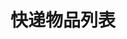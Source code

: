 # 快递物品列表

<!-- 本项目通过最新版 [Angular CLI](https://github.com/angular/angular-cli) version 1.2.1 创建。

项目目标
- 提供**LazyLoad**机制，匹配最新版本Angular的初始化项目包
- 提供**SSR服务端渲染**、SPA静态打包两种运行模式
- **提高首页加载效率**，将模块分组打包

SSR模式注意
- 不可以使用直接操作DOM的第三方组件
    - 可考虑使用iframe引入相关页面
- 动态效果可用官方提供的Animations动画库
    - import { NoopAnimationsModule } from '@angular/animations' on the ServerAppModule

参考文档
- doc/SSR-init.md -> @angular/platform-server服务端渲染模式配置

## Development server

Run `ng serve` for a dev server. Navigate to `http://localhost:4200/`. The app will automatically reload if you change any of the source files.

## Code scaffolding

Run `ng generate component component-name` to generate a new component. You can also use `ng generate directive|pipe|service|class|module`.

## Build for Static (SPA Mode)

Run `ng build` to build the project. The build artifacts will be stored in the `dist/` directory. Use the `-prod` flag for a production build.

## Build for Server Render (SSR Mode)

1. Run `ngm run server:build` to build the project.

2. Run `ngm run server` to run the project.

## Running unit tests

Run `ng test` to execute the unit tests via [Karma](https://karma-runner.github.io).

## Running end-to-end tests

Run `ng e2e` to execute the end-to-end tests via [Protractor](http://www.protractortest.org/).
Before running the tests make sure you are serving the app via `ng serve`.

## Contributor
- CIO [ryanemax](https://ryanamax.github.io/), The Author.

## Further help

To get more help on the Angular CLI use `ng help` or go check out the [Angular CLI README](https://github.com/angular/angular-cli/blob/master/README.md). -->
